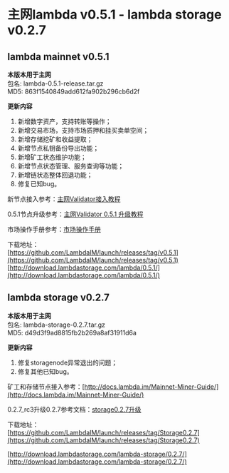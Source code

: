 # 主网lambda v0.5.1 - lambda storage v0.2.7

## lambda mainnet v0.5.1

**本版本用于主网**  
包名: lambda-0.5.1-release.tar.gz   
MD5: 863f1540849add612fa902b296cb6d2f  

**更新内容** 
1. 新增数字资产，支持转账等操作；  
2. 新增交易市场，支持市场质押和挂买卖单空间；  
3. 新增存储挖矿和收益提取；  
4. 新增节点私钥备份导出功能；  
5. 新增矿工状态维护功能；  
6. 新增节点状态管理、服务查询等功能；  
7. 新增链状态整体回退功能；  
8. 修复已知bug。  


新节点接入参考：[主网Validator接入教程](http://docs.lambda.im/Mainnet-Validator-Guide/)   

0.5.1节点升级参考：[主网Validator 0.5.1 升级教程](http://docs.lambda.im/Mainnet-Validator-Upgrade-Guide/)

市场操作手册参考：[市场操作手册](http://docs.lambda.im/Market-Delegate-Operation-Guide/)

下载地址：  
[https://github.com/LambdaIM/launch/releases/tag/v0.5.1](https://github.com/LambdaIM/launch/releases/tag/v0.5.1)  
[http://download.lambdastorage.com/lambda/0.5.1/](http://download.lambdastorage.com/lambda/0.5.1/)

## lambda storage v0.2.7

**本版本用于主网**  
包名: lambda-storage-0.2.7.tar.gz  
MD5: d49d3f9ad8815fb2b269a8af31911d6a

**更新内容** 
1. 修复storagenode异常退出的问题；  
2. 修复其他已知bug。  


矿工和存储节点接入参考：[http://docs.lambda.im/Mainnet-Miner-Guide/](http://docs.lambda.im/Mainnet-Miner-Guide/)   

0.2.7_rc3升级0.2.7参考文档：[storage0.2.7升级](http://docs.lambda.im/Mainnet-Store-Upgrade.md)  

下载地址：   
[https://github.com/LambdaIM/launch/releases/tag/Storage0.2.7](https://github.com/LambdaIM/launch/releases/tag/Storage0.2.7)

[http://download.lambdastorage.com/lambda-storage/0.2.7/](http://download.lambdastorage.com/lambda-storage/0.2.7/)